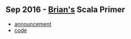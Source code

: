 ## Sep 2016 - [Brian's](https://github.com/bhoward) Scala Primer

* [announcement](http://www.meetup.com/IndyScala/events/233052007/)
* [code](https://github.com/bhoward/IndyScala)
